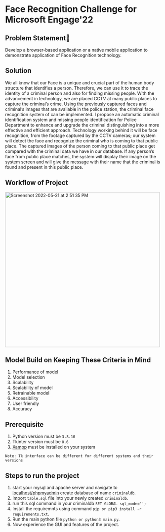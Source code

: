 # Face Recognition Challenge for Microsoft Engage'22 

## Problem Statement🧐 

Develop a browser-based application or a native mobile application to demonstrate application of Face Recognition technology.

## Solution

We all know that our Face is a unique and crucial part of the human body structure that identifies a person. Therefore, we can use it to trace the identity of a criminal person and also for finding missing people. With the advancement in technology, we are placed CCTV at many public places to capture the criminal’s crime. Using the previously captured faces and criminal’s images that are available in the police station, the criminal face recognition system of can be implemented. I propose an automatic criminal identification system and missing people identification for Police Department to enhance and upgrade the criminal distinguishing into a more effective and efficient approach. Technology working behind it will be face recognition, from the footage captured by the CCTV cameras; our system will detect the face and recognize the criminal who is coming to that public place. The captured images of the person coming to that public place get compared with the criminal data we have in our database. If any person’s face from public place matches, the system will display their image on the system screen and will give the message with their name that the criminal is found and present in this public place.

## Workflow of Project
<img width="500" alt="Screenshot 2022-05-21 at 2 51 35 PM" src="https://user-images.githubusercontent.com/81081105/169645049-0b84ff23-5b71-424c-9820-fa55a84143a5.png">

 

## Model Build on Keeping These Criteria in Mind

1. Performance of model
2. Model selection
3. Scalability
4. Scalability of model
5. Retrainable model
6. Accessibility
7. User friendly
8. Accuracy 

## Prerequisite 

1. Python version must be `3.8.10`
2. Tkinter version must be `8.6`
3. [Xampp](https://www.apachefriends.org/download.html) must be installed on your system

`Note: Tk interface can be different for different systems and their versions`

## Steps to run the project

1. start your mysql and apache server and navigate to [localhost/phpmyadmin](localhost/phpmyadmin) create database of name `criminaldb`.
2. Import `table.sql` file into your newly created `criminaldb`. 
3. run this sql command in your criminaldb `SET GLOBAL sql_mode='';`
4. Install the requiremnts using command `pip or pip3 install -r requirements.txt`.
5. Run the main python file `python or python3 main.py`.
6. Now experience the GUI and features of the project.

